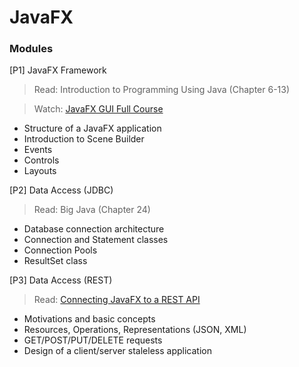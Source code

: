 # JavaFX

### Modules

[P1] JavaFX Framework

> Read: Introduction to Programming Using Java (Chapter 6-13)

> Watch: [JavaFX GUI Full Course](https://www.youtube.com/watch?v=9XJicRt_FaI)

* Structure of a JavaFX application
* Introduction to Scene Builder
* Events
* Controls
* Layouts

[P2] Data Access (JDBC)

> Read: Big Java (Chapter 24)

* Database connection architecture
* Connection and Statement classes
* Connection Pools
* ResultSet class

[P3] Data Access (REST)

> Read: [Connecting JavaFX to a REST API](https://edencoding.com/connect-javafx-to-a-rest-api/)

* Motivations and basic concepts
* Resources, Operations, Representations (JSON, XML)
* GET/POST/PUT/DELETE requests
* Design of a client/server staleless application
